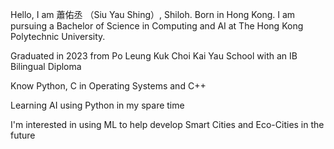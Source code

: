 Hello, I am 蕭佑丞 （Siu Yau Shing）, Shiloh. Born in Hong Kong. I am pursuing a Bachelor of Science in Computing and AI at The Hong Kong Polytechnic University.

Graduated in 2023 from Po Leung Kuk Choi Kai Yau School with an IB Bilingual Diploma

Know Python, C in Operating Systems and C++

Learning AI using Python in my spare time

I'm interested in using ML to help develop Smart Cities and Eco-Cities in the future


